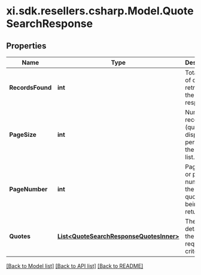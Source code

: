 # xi.sdk.resellers.csharp.Model.QuoteSearchResponse

## Properties

Name | Type | Description | Notes
------------ | ------------- | ------------- | -------------
**RecordsFound** | **int** | Total count of quotes retrieved in the request response. | [optional] 
**PageSize** | **int** | Number of records (quotes) displayed per page in the quote list. | [optional] 
**PageNumber** | **int** | Page index or page number for the list of quotes being returned. | [optional] 
**Quotes** | [**List&lt;QuoteSearchResponseQuotesInner&gt;**](QuoteSearchResponseQuotesInner.md) | The quote details for the requested criteria. | [optional] 

[[Back to Model list]](../README.md#documentation-for-models) [[Back to API list]](../README.md#documentation-for-api-endpoints) [[Back to README]](../README.md)

